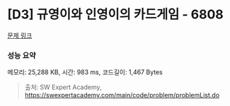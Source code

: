# [D3] 규영이와 인영이의 카드게임 - 6808 

[문제 링크](https://swexpertacademy.com/main/code/problem/problemDetail.do?contestProbId=AWgv9va6HnkDFAW0) 

### 성능 요약

메모리: 25,288 KB, 시간: 983 ms, 코드길이: 1,467 Bytes



> 출처: SW Expert Academy, https://swexpertacademy.com/main/code/problem/problemList.do